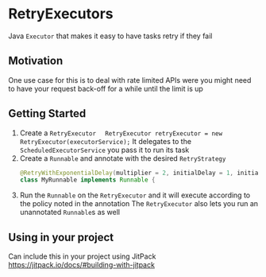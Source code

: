 # RetryExecutors
Java `Executor` that makes it easy to have tasks retry if they fail

## Motivation
One use case for this is to deal with rate limited APIs were you might 
need to have your request back-off for a while until the limit is up

## Getting Started
1. Create a `RetryExecutor` 
`  RetryExecutor retryExecutor = new RetryExecutor(executorService);`
   It delegates to the `ScheduledExecutorService` you pass it to run its task
2. Create a `Runnable` and annotate with the desired `RetryStrategy`
   ```java
   @RetryWithExponentialDelay(multiplier = 2, initialDelay = 1, initialDelayUnit = TimeUnit.SECONDS, maxTries = 5)
   class MyRunnable implements Runnable {
   ```
3. Run the `Runnable` on the `RetryExecutor` and it will execute according to the policy noted in the annotation
   The `RetryExecutor` also lets you run an unannotated `Runnable`s as well
   
   
 ## Using in your project
 Can include this in your project using JitPack https://jitpack.io/docs/#building-with-jitpack
